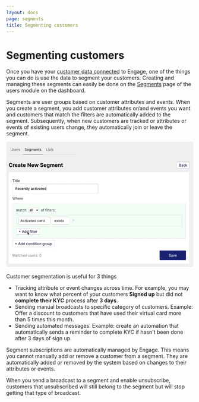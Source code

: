 ```yaml
---
layout: docs
page: segments
title: Segmenting customers
---
```


# Segmenting customers

Once you have your [customer data connected](/docs/guides/connecting-user-data) to Engage, one of the things you can do is use the data to segment your customers. Creating and managing these segments can easily be done on the [Segments](https://app.engage.so/users/segments) page of the users module on the dashboard.

Segments are user groups based on customer attributes and events. When you create a segment, you add customer attributes or/and events you want and customers that match the filters are automatically added to the segment. Subsequently, when new customers are tracked or attributes or events of existing users change, they automatically join or leave the segment.

![Segments](/assets/images/docs/segments.gif)

Customer segmentation is useful for 3 things

- Tracking attribute or event changes across time. For example, you may want to know what percent of your customers **Signed up** but did not **complete their KYC** process after **3 days**.
- Sending manual broadcasts to specific category of customers. Example: Offer a discount to customers that have used their virtual card more than 5 times this month.
- Sending automated messages. Example: create an automation that automatically sends a reminder to complete KYC if hasn't been done after 3 days of sign up.

Segment subscriptions are automatically managed by Engage. This means you cannot manually add or remove a customer from a segment. They are automatically added or removed by the system based on changes to their attributes or events.

When you send a broadcast to a segment and enable unsubscribe, customers that unsubscribed will still belong to the segment but will stop getting that type of broadcast.
